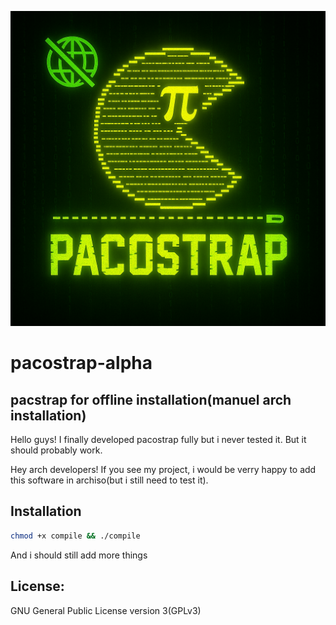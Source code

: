 ![pacostrap logo](pacostrap.png)

# pacostrap-alpha
## pacstrap for offline installation(manuel arch installation)

Hello guys!
I finally developed pacostrap fully but i never tested it. But it should probably work. 

Hey arch developers! If you see my project, i would be verry happy to add this software in archiso(but i still need to test it).

## Installation
```bash
chmod +x compile && ./compile
```

And i should still add more things

## License:
GNU General Public License version 3(GPLv3)
